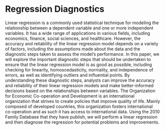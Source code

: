 # Regression Diagnostics

Linear regression is a commonly used statistical technique for modeling the relationship between a dependent variable and one or more independent variables. It has a wide range of applications in various fields, including economics, finance, social sciences, and healthcare. However, the accuracy and reliability of the linear regression model depends on a variety of factors, including the assumptions made about the data and the diagnostic steps taken to assess the model’s performance.
In this paper, we will explore the important diagnostic steps that should be undertaken to ensure that the linear regression model is as good as possible, including checking for linearity, homoscedasticity, normality, and independence of errors, as well as identifying outliers and influential points. By understanding these diagnostic steps, analysts can improve the accuracy and reliability of their linear regression models and make better-informed decisions based on the relationships between variables.
The Organization for Economic Co-operation and Development is an international organization that strives to create policies that improve quality of life. Mainly composed of developed countries, this organization fosters international co-operation and as such it has access to international data.
Using the 2010 Family Database that they have publish, we will perform a linear regression and then diagnose the regression for potential problems and improvements.
